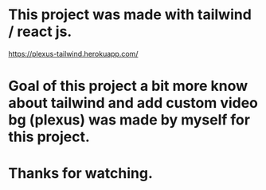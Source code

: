 # This project was made with tailwind / react js.
https://plexus-tailwind.herokuapp.com/
# Goal of this project a bit more know about tailwind and add custom video bg (plexus) was made by myself for this project.
# Thanks for watching.
